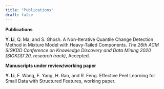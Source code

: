 ```yaml
---
title: "Publications"
draft: false
---
```

**Publications**

**Y. Li**, Q. Ma, and S. Ghosh. A Non-Iterative Quantile Change Detection Method in Mixture Model with Heavy-Tailed Components. _The 26th ACM SIGKDD Conference on Knowledge Discovery and Data Mining 2020 (SIGKDD'20, research track)_, Accepted.


**Manuscripts under review/working paper**

**Y. Li**, F. Wang, F. Yang, H. Rao, and R. Feng. Effective Peel Learning for Small Data with Structured Features, working paper.


